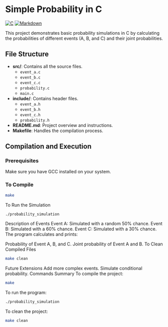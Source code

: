 # Simple Probability in C

[![C](https://img.shields.io/badge/C-99%2B-blue)](https://en.wikipedia.org/wiki/C_%28programming_language%29)
[![Markdown](https://img.shields.io/badge/Markdown-1.0%2B-lightgrey)](https://en.wikipedia.org/wiki/Markdown)

This project demonstrates basic probability simulations in C by calculating the probabilities of different events (A, B, and C) and their joint probabilities.

## File Structure

- **src/**: Contains all the source files.
  - `event_a.c`
  - `event_b.c`
  - `event_c.c`
  - `probability.c`
  - `main.c`
- **include/**: Contains header files.
  - `event_a.h`
  - `event_b.h`
  - `event_c.h`
  - `probability.h`
- **README.md**: Project overview and instructions.
- **Makefile**: Handles the compilation process.

## Compilation and Execution

### Prerequisites
Make sure you have GCC installed on your system.

### To Compile
```bash
make
```
To Run the Simulation
```bash
./probability_simulation
```
Description of Events
Event A: Simulated with a random 50% chance.
Event B: Simulated with a 60% chance.
Event C: Simulated with a 30% chance.
The program calculates and prints:

Probability of Event A, B, and C.
Joint probability of Event A and B.
To Clean Compiled Files
```bash
make clean
```

Future Extensions
Add more complex events.
Simulate conditional probability.
Commands Summary
To compile the project:
```bash
make
```
To run the program:
```bash
./probability_simulation
```
To clean the project:
```bash
make clean
```
